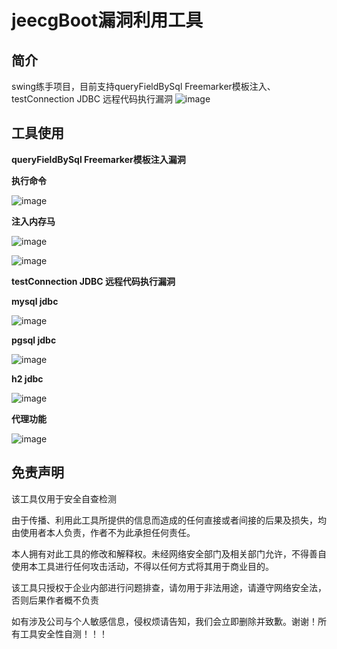 # jeecgBoot漏洞利用工具
## 简介
swing练手项目，目前支持queryFieldBySql Freemarker模板注入、testConnection JDBC 远程代码执行漏洞
![image](https://github.com/user-attachments/assets/8a466ba7-df2d-4354-8937-ad7b8d2084b7)
## 工具使用
**queryFieldBySql Freemarker模板注入漏洞**

**执行命令**

![image](https://github.com/user-attachments/assets/e7e4e700-c49c-4bbd-866e-a166bd209655)

**注入内存马**

![image](https://github.com/user-attachments/assets/b85e13bb-77fc-469a-8b3e-f19646d4af20)

![image](https://github.com/user-attachments/assets/7bf63a94-8794-47c5-9725-4b3f907fee86)

**testConnection JDBC 远程代码执行漏洞**

**mysql jdbc**

![image](https://github.com/user-attachments/assets/54368aa3-0723-44fc-b09a-5d1c56b356b5)

**pgsql jdbc**

![image](https://github.com/user-attachments/assets/0a06d509-ade3-4aad-adc2-e07e47a59078)

**h2 jdbc**

![image](https://github.com/user-attachments/assets/51bbdb82-dd81-49a8-abc9-6c07e2a704c1)

**代理功能**

![image](https://github.com/user-attachments/assets/8abb8739-c818-4308-881b-ac7ae6ebdf4b)


## 免责声明
该工具仅用于安全自查检测

由于传播、利用此工具所提供的信息而造成的任何直接或者间接的后果及损失，均由使用者本人负责，作者不为此承担任何责任。

本人拥有对此工具的修改和解释权。未经网络安全部门及相关部门允许，不得善自使用本工具进行任何攻击活动，不得以任何方式将其用于商业目的。

该工具只授权于企业内部进行问题排查，请勿用于非法用途，请遵守网络安全法，否则后果作者概不负责

如有涉及公司与个人敏感信息，侵权烦请告知，我们会立即删除并致歉。谢谢！所有工具安全性自测！！！
